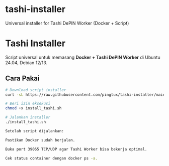 # tashi-installer
Universal installer for Tashi DePIN Worker (Docker + Script)

# Tashi Installer

Script universal untuk memasang **Docker + Tashi DePIN Worker** di Ubuntu 24.04, Debian 12/13.

## Cara Pakai
```bash
# Download script installer
curl -sL https://raw.githubusercontent.com/pingtux/tashi-installer/main/install_tashi.sh -o install_tashi.sh **

# Beri izin eksekusi
chmod +x install_tashi.sh

# Jalankan installer
./install_tashi.sh

Setelah script dijalankan:

Pastikan Docker sudah berjalan.

Buka port 39065 TCP/UDP agar Tashi Worker bisa bekerja optimal.

Cek status container dengan docker ps -a.
